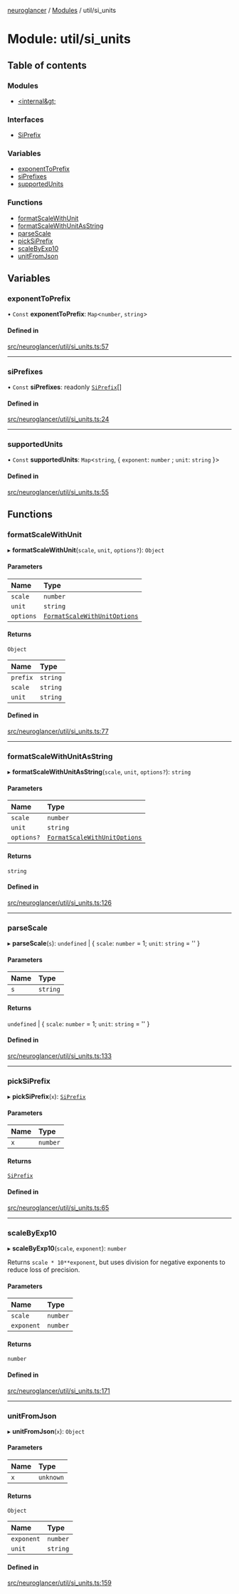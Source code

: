 [neuroglancer](../README.md) / [Modules](../modules.md) / util/si\_units

# Module: util/si\_units

## Table of contents

### Modules

- [&lt;internal\&gt;](util_si_units._internal_.md)

### Interfaces

- [SiPrefix](../interfaces/util_si_units.SiPrefix.md)

### Variables

- [exponentToPrefix](util_si_units.md#exponenttoprefix)
- [siPrefixes](util_si_units.md#siprefixes)
- [supportedUnits](util_si_units.md#supportedunits)

### Functions

- [formatScaleWithUnit](util_si_units.md#formatscalewithunit)
- [formatScaleWithUnitAsString](util_si_units.md#formatscalewithunitasstring)
- [parseScale](util_si_units.md#parsescale)
- [pickSiPrefix](util_si_units.md#picksiprefix)
- [scaleByExp10](util_si_units.md#scalebyexp10)
- [unitFromJson](util_si_units.md#unitfromjson)

## Variables

### exponentToPrefix

• `Const` **exponentToPrefix**: `Map`<`number`, `string`\>

#### Defined in

[src/neuroglancer/util/si_units.ts:57](https://github.com/ActiveBrainAtlas2/neuroglancer/blob/1beb5d34/src/neuroglancer/util/si_units.ts#L57)

___

### siPrefixes

• `Const` **siPrefixes**: readonly [`SiPrefix`](../interfaces/util_si_units.SiPrefix.md)[]

#### Defined in

[src/neuroglancer/util/si_units.ts:24](https://github.com/ActiveBrainAtlas2/neuroglancer/blob/1beb5d34/src/neuroglancer/util/si_units.ts#L24)

___

### supportedUnits

• `Const` **supportedUnits**: `Map`<`string`, { `exponent`: `number` ; `unit`: `string`  }\>

#### Defined in

[src/neuroglancer/util/si_units.ts:55](https://github.com/ActiveBrainAtlas2/neuroglancer/blob/1beb5d34/src/neuroglancer/util/si_units.ts#L55)

## Functions

### formatScaleWithUnit

▸ **formatScaleWithUnit**(`scale`, `unit`, `options?`): `Object`

#### Parameters

| Name | Type |
| :------ | :------ |
| `scale` | `number` |
| `unit` | `string` |
| `options` | [`FormatScaleWithUnitOptions`](../interfaces/util_si_units._internal_.FormatScaleWithUnitOptions.md) |

#### Returns

`Object`

| Name | Type |
| :------ | :------ |
| `prefix` | `string` |
| `scale` | `string` |
| `unit` | `string` |

#### Defined in

[src/neuroglancer/util/si_units.ts:77](https://github.com/ActiveBrainAtlas2/neuroglancer/blob/1beb5d34/src/neuroglancer/util/si_units.ts#L77)

___

### formatScaleWithUnitAsString

▸ **formatScaleWithUnitAsString**(`scale`, `unit`, `options?`): `string`

#### Parameters

| Name | Type |
| :------ | :------ |
| `scale` | `number` |
| `unit` | `string` |
| `options?` | [`FormatScaleWithUnitOptions`](../interfaces/util_si_units._internal_.FormatScaleWithUnitOptions.md) |

#### Returns

`string`

#### Defined in

[src/neuroglancer/util/si_units.ts:126](https://github.com/ActiveBrainAtlas2/neuroglancer/blob/1beb5d34/src/neuroglancer/util/si_units.ts#L126)

___

### parseScale

▸ **parseScale**(`s`): `undefined` \| { `scale`: `number` = 1; `unit`: `string` = '' }

#### Parameters

| Name | Type |
| :------ | :------ |
| `s` | `string` |

#### Returns

`undefined` \| { `scale`: `number` = 1; `unit`: `string` = '' }

#### Defined in

[src/neuroglancer/util/si_units.ts:133](https://github.com/ActiveBrainAtlas2/neuroglancer/blob/1beb5d34/src/neuroglancer/util/si_units.ts#L133)

___

### pickSiPrefix

▸ **pickSiPrefix**(`x`): [`SiPrefix`](../interfaces/util_si_units.SiPrefix.md)

#### Parameters

| Name | Type |
| :------ | :------ |
| `x` | `number` |

#### Returns

[`SiPrefix`](../interfaces/util_si_units.SiPrefix.md)

#### Defined in

[src/neuroglancer/util/si_units.ts:65](https://github.com/ActiveBrainAtlas2/neuroglancer/blob/1beb5d34/src/neuroglancer/util/si_units.ts#L65)

___

### scaleByExp10

▸ **scaleByExp10**(`scale`, `exponent`): `number`

Returns `scale * 10**exponent`, but uses division for negative exponents to reduce loss of
precision.

#### Parameters

| Name | Type |
| :------ | :------ |
| `scale` | `number` |
| `exponent` | `number` |

#### Returns

`number`

#### Defined in

[src/neuroglancer/util/si_units.ts:171](https://github.com/ActiveBrainAtlas2/neuroglancer/blob/1beb5d34/src/neuroglancer/util/si_units.ts#L171)

___

### unitFromJson

▸ **unitFromJson**(`x`): `Object`

#### Parameters

| Name | Type |
| :------ | :------ |
| `x` | `unknown` |

#### Returns

`Object`

| Name | Type |
| :------ | :------ |
| `exponent` | `number` |
| `unit` | `string` |

#### Defined in

[src/neuroglancer/util/si_units.ts:159](https://github.com/ActiveBrainAtlas2/neuroglancer/blob/1beb5d34/src/neuroglancer/util/si_units.ts#L159)
